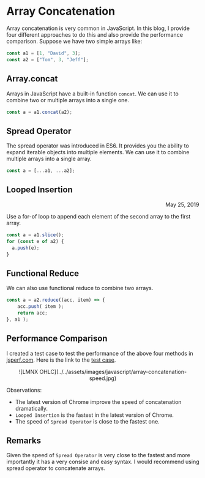# Array Concatenation

Array concatenation is very common in JavaScript. In this blog, I provide four different approaches to do this and also provide the performance comparison. Suppose we have two simple arrays like:

``` javascript
const a1 = [1, "David", 3];
const a2 = ["Tom", 3, "Jeff"];
```

## Array.concat

Arrays in JavaScript have a built-in function ``concat``. We can use it to combine two or multiple arrays into a single one.

``` javascript
const a = a1.concat(a2);
```

## Spread Operator

The spread operator was introduced in ES6. It provides you the ability to expand iterable objects into multiple elements. We can use it to combine multiple arrays into a single array.

``` javascript
const a = [...a1, ...a2];
```

## Looped Insertion

<span style="display:block;text-align:right">May 25, 2019</span>

Use a for-of loop to append each element of the second array to the first array.

``` javascript
const a = a1.slice();
for (const e of a2) {
  a.push(e);
}
```

## Functional Reduce

We can also use functional reduce to combine two arrays.

``` javascript
const a = a2.reduce((acc, item) => {
    acc.push( item );
    return acc;
}, a1 );
```

## Performance Comparison

I created a test case to test the performance of the above four methods in [jsperf.com](https://jsperf.com). Here is the link to the [test case][Test Case].

<span style="display:block;text-align:center">
![LMNX OHLC](../../assets/images/javascript/array-concatenation-speed.jpg)
</span>

Observations:

- The latest version of Chrome improve the speed of concatenation dramatically.
- ``Looped Insertion`` is the fastest in the latest version of Chrome.
- The speed of ``Spread Operator`` is close to the fastest one.

## Remarks

Given the speed of ``Spread Operator`` is very close to the fastest and more importantly it has a very consise and easy syntax. I would recommend using spread operator to concatenate arrays.

[Test Case]: https://jsperf.com/dpkwhan-array-concatenation
